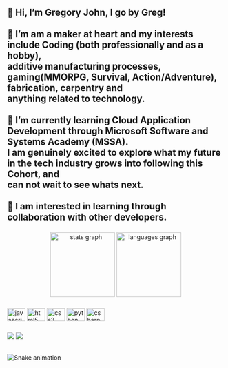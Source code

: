 <h2 align="left">👋 Hi, I’m Gregory John, I go by Greg!<br><br>👀 I’m am a maker at heart and my interests include Coding (both professionally and as a hobby),<br>additive manufacturing processes, gaming(MMORPG, Survival, Action/Adventure), fabrication, carpentry and<br>anything related to technology.<br><br>🌱 I’m currently learning Cloud Application Development through Microsoft Software and Systems Academy (MSSA).<br>I am genuinely excited to explore what my future in the tech industry grows into following this Cohort, and<br>can not wait to see whats next.<br><br>💞️ I am interested in learning through collaboration with other developers.</h2>

###

###

<div align="center">
  <img src="https://github-readme-stats.vercel.app/api?hide_title=false&hide_rank=false&show_icons=true&include_all_commits=true&count_private=true&disable_animations=false&theme=discord_old_blurple&locale=en&hide_border=true&username=GregLJ" height="150" alt="stats graph"  />
  <img src="https://github-readme-stats.vercel.app/api/top-langs?locale=en&hide_title=false&layout=compact&card_width=320&langs_count=5&theme=discord_old_blurple&hide_border=false&username=GregLJ" height="150" alt="languages graph"  />
</div>

###

<div align="left">
  <img src="https://cdn.jsdelivr.net/gh/devicons/devicon/icons/javascript/javascript-original.svg" height="30" width="42" alt="javascript logo"  />
  <img src="https://cdn.jsdelivr.net/gh/devicons/devicon/icons/html5/html5-original.svg" height="30" width="42" alt="html5 logo"  />
  <img src="https://cdn.jsdelivr.net/gh/devicons/devicon/icons/css3/css3-original.svg" height="30" width="42" alt="css3 logo"  />
  <img src="https://cdn.jsdelivr.net/gh/devicons/devicon/icons/python/python-original.svg" height="30" width="42" alt="python logo"  />
  <img src="https://cdn.jsdelivr.net/gh/devicons/devicon/icons/csharp/csharp-original.svg" height="30" width="42" alt="csharp logo"  />
</div>

###

<div> 
  <a href="https://www.linkedin.com/in/gregory-l-john" target="_blank"><img src="https://img.shields.io/badge/-LinkedIn-%230077B5?style=for-the-badge&logo=linkedin&logoColor=white" target="_blank"></a> 
  <a href = "mailto: gregory.l.john@outlook.com"><img src="https://img.shields.io/badge/-Outlook-%23333?style=for-the-badge&logo=microsoftoutlook&logoColor=white" target="_blank"></a>
 </br>
</br>
 
  ![Snake animation](https://github.com/eagrundy/GregLJ/blob/output/github-contribution-grid-snake.svg)
 
</div>
